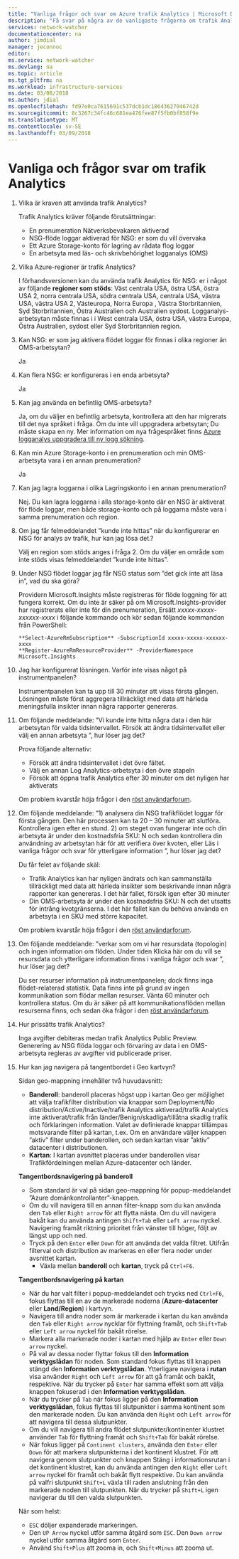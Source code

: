 ```yaml
---
title: "Vanliga frågor och svar om Azure trafik Analytics | Microsoft Docs"
description: "Få svar på några av de vanligaste frågorna om trafik Analytics."
services: network-watcher
documentationcenter: na
author: jimdial
manager: jeconnoc
editor: 
ms.service: network-watcher
ms.devlang: na
ms.topic: article
ms.tgt_pltfrm: na
ms.workload: infrastructure-services
ms.date: 03/08/2018
ms.author: jdial
ms.openlocfilehash: fd97e0ca7615691c537dcb1dc18643627046742d
ms.sourcegitcommit: 8c3267c34fc46c681ea476fee87f5fb0bf858f9e
ms.translationtype: MT
ms.contentlocale: sv-SE
ms.lasthandoff: 03/09/2018
---
```

# <a name="traffic-analytics-frequently-asked-questions"></a>Vanliga och frågor svar om trafik Analytics

1.  Vilka är kraven att använda trafik Analytics?

    Trafik Analytics kräver följande förutsättningar:

    - En prenumeration Nätverksbevakaren aktiverad
    - NSG-flöde loggar aktiverad för NSG: er som du vill övervaka
    - Ett Azure Storage-konto för lagring av rådata flog loggar
    - En arbetsyta med läs- och skrivbehörighet logganalys (OMS)

2.  Vilka Azure-regioner är trafik Analytics?

    I förhandsversionen kan du använda trafik Analytics för NSG: er i något av följande **regioner som stöds**: Väst centrala USA, östra USA, östra USA 2, norra centrala USA, södra centrala USA, centrala USA, västra USA, västra USA 2, Västeuropa, Norra Europa , Västra Storbritannien, Syd Storbritannien, Östra Australien och Australien sydost. Logganalys-arbetsytan måste finnas i i West centrala USA, östra USA, västra Europa, Östra Australien, sydost eller Syd Storbritannien region.

3.  Kan NSG: er som jag aktivera flödet loggar för finnas i olika regioner än OMS-arbetsytan?

    Ja

4.  Kan flera NSG: er konfigureras i en enda arbetsyta?

    Ja

5.  Kan jag använda en befintlig OMS-arbetsyta?

    Ja, om du väljer en befintlig arbetsyta, kontrollera att den har migrerats till det nya språket i fråga. Om du inte vill uppgradera arbetsytan; Du måste skapa en ny. Mer information om nya frågespråket finns [Azure logganalys uppgradera till ny logg sökning](../log-analytics/log-analytics-log-search-upgrade.md).

6.  Kan min Azure Storage-konto i en prenumeration och min OMS-arbetsyta vara i en annan prenumeration?

    Ja

7.  Kan jag lagra loggarna i olika Lagringskonto i en annan prenumeration?

    Nej. Du kan lagra loggarna i alla storage-konto där en NSG är aktiverat för flöde loggar, men både storage-konto och på loggarna måste vara i samma prenumeration och region.

8.  Om jag får felmeddelandet ”kunde inte hittas” när du konfigurerar en NSG för analys av trafik, hur kan jag lösa det.?

    Välj en region som stöds anges i fråga 2. Om du väljer en område som inte stöds visas felmeddelandet ”kunde inte hittas”.

9.  Under NSG flödet loggar jag får NSG status som ”det gick inte att läsa in”, vad du ska göra?

    Providern Microsoft.Insights måste registreras för flöde loggning för att fungera korrekt. Om du inte är säker på om Microsoft.Insights-provider har registrerats eller inte för din prenumeration, Ersätt *xxxxx-xxxxx-xxxxxx-xxxx* i följande kommando och kör sedan följande kommandon från PowerShell:

    ```powershell-interactive
    **Select-AzureRmSubscription** -SubscriptionId xxxxx-xxxxx-xxxxxx-xxxx
    **Register-AzureRmResourceProvider** -ProviderNamespace Microsoft.Insights
    ```

10. Jag har konfigurerat lösningen. Varför inte visas något på instrumentpanelen?

    Instrumentpanelen kan ta upp till 30 minuter att visas första gången. Lösningen måste först aggregera tillräckligt med data att härleda meningsfulla insikter innan några rapporter genereras. 

11.  Om följande meddelande: ”Vi kunde inte hitta några data i den här arbetsytan för valda tidsintervallet. Försök att ändra tidsintervallet eller välj en annan arbetsyta ”, hur löser jag det?

        Prova följande alternativ:
        - Försök att ändra tidsintervallet i det övre fältet.
        - Välj en annan Log Analytics-arbetsyta i den övre stapeln
        - Försök att öppna trafik Analytics efter 30 minuter om det nyligen har aktiverats
    
        Om problem kvarstår höja frågor i den [röst användarforum](https://feedback.azure.com/forums/217313-networking?category_id=195844).

12.  Om följande meddelande: ”1) analysera din NSG trafikflödet loggar för första gången. Den här processen kan ta 20 – 30 minuter att slutföra. Kontrollera igen efter en stund. 2) om steget ovan fungerar inte och din arbetsyta är under den kostnadsfria SKU: N och sedan kontrollera din användning av arbetsytan här för att verifiera över kvoten, eller Läs i vanliga frågor och svar för ytterligare information ”, hur löser jag det?

        Du får felet av följande skäl:
        - Trafik Analytics kan har nyligen ändrats och kan sammanställa tillräckligt med data att härleda insikter som beskrivande innan några rapporter kan genereras. I det här fallet, försök igen efter 30 minuter
        - Din OMS-arbetsyta är under den kostnadsfria SKU: N och det utsatts för intrång kvotgränserna. I det här fallet kan du behöva använda en arbetsyta i en SKU med större kapacitet.
    
        Om problem kvarstår höja frågor i den [röst användarforum](https://feedback.azure.com/forums/217313-networking?category_id=195844).
    
13.  Om följande meddelande: ”verkar som om vi har resursdata (topologin) och ingen information om flöden. Under tiden Klicka här om du vill se resursdata och ytterligare information finns i vanliga frågor och svar ”, hur löser jag det?

        Du ser resurser information på instrumentpanelen; dock finns inga flödet-relaterad statistik. Data finns inte på grund av ingen kommunikation som flödar mellan resurser. Vänta 60 minuter och kontrollera status. Om du är säker på att kommunikationsflöden mellan resurserna finns, och sedan öka frågor i den [röst användarforum](https://feedback.azure.com/forums/217313-networking?category_id=195844).

14.  Hur prissätts trafik Analytics?

        Inga avgifter debiteras medan trafik Analytics Public Preview. Generering av NSG flöda loggar och förvaring av data i en OMS-arbetsyta regleras av avgifter vid publicerade priser.

15.  Hur kan jag navigera på tangentbordet i Geo kartvyn?

        Sidan geo-mappning innehåller två huvudavsnitt:
    
        - **Banderoll**: banderoll placeras högst upp i kartan Geo ger möjlighet att välja trafikfilter distribution via knappar som Deployment/No distribution/Active/Inactive/trafik Analytics aktiverad/trafik Analytics inte aktiverat/trafik från länder/Benign/skadliga/tillåtna skadlig trafik och förklaringen information. Valet av definierade knappar tillämpas motsvarande filter på kartan, t.ex. Om en användare väljer knappen ”aktiv” filter under banderollen, och sedan kartan visar ”aktiv” datacenter i distributionen.
        - **Kartan**: I kartan avsnittet placeras under banderollen visar Trafikfördelningen mellan Azure-datacenter och länder.
    
        **Tangentbordsnavigering på banderoll**
    
        - Som standard är val på sidan geo-mappning för popup-meddelandet ”Azure domänkontrollanter”-knappen.
        - Om du vill navigera till en annan filter-knapp som du kan använda den `Tab` eller `Right arrow` för att flytta nästa. Om du vill navigera bakåt kan du använda antingen `Shift+Tab` eller `Left arrow` nyckel. Navigering framåt riktning prioritet från vänster till höger, följt av längst upp och ned.
        - Tryck på den `Enter` eller `Down` för att använda det valda filtret. Utifrån filterval och distribution av markeras en eller flera noder under avsnittet kartan.
            - Växla mellan **banderoll** och **kartan**, tryck på `Ctrl+F6`.
        
        **Tangentbordsnavigering på kartan**
    
        - När du har valt filter i popup-meddelandet och trycks ned `Ctrl+F6`, fokus flyttas till en av de markerade noderna (**Azure-datacenter** eller **Land/Region**) i kartvyn.
        - Navigera till andra noder som är markerade i kartan du kan använda den `Tab` eller `Right arrow` nycklar för flyttning framåt, och `Shift+Tab` eller `Left arrow` nyckel för bakåt rörelse.
        - Markera alla markerade noder i kartan med hjälp av `Enter` eller `Down arrow` nyckel.
        - På val av dessa noder flyttar fokus till den **Information verktygslådan** för noden. Som standard fokus flyttas till knappen stängd den **Information verktygslådan**. Ytterligare navigera i **rutan** visa använder `Right` och `Left arrow` för att gå framåt och bakåt, respektive. När du trycker på `Enter` har samma effekt som att välja knappen fokuserad i den **Information verktygslådan**.
        - När du trycker på `Tab` när fokus ligger på den **Information verktygslådan**, fokus flyttas till slutpunkter i samma kontinent som den markerade noden. Du kan använda den `Right` och `Left arrow` för att navigera till dessa slutpunkter.
        - Om du vill navigera till andra flödet slutpunkter/kontinenter klustret använder `Tab` för flyttning framåt och `Shift+Tab` för bakåt rörelse.
        - När fokus ligger på `Continent clusters`, använda den `Enter` eller `Down` för att markera slutpunkterna i det kontinent klustret. För att navigera genom slutpunkter och knappen Stäng i informationsrutan i det kontinent klustret, kan du använda antingen den `Right` eller `Left arrow` nyckel för framåt och bakåt flytt respektive. Du kan använda på valfri slutpunkt `Shift+L` växla till raden anslutning från den markerade noden till slutpunkten. När du trycker på `Shift+L` igen navigerar du till den valda slutpunkten.
        
        När som helst:
    
        - `ESC` döljer expanderade markeringen.
        - Den `UP Arrow` nyckel utför samma åtgärd som `ESC`. Den `Down arrow` nyckel utför samma åtgärd som `Enter`.
        - Använd `Shift+Plus` att zooma in, och `Shift+Minus` att zooma ut.